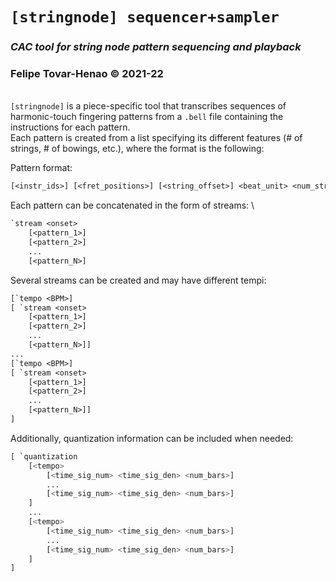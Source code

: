 # **`[stringnode] sequencer+sampler`**

### _CAC tool for string node pattern sequencing and playback_

### Felipe Tovar-Henao © 2021-22

\
`[stringnode]` is a piece-specific tool that transcribes
sequences of harmonic-touch fingering patterns from a `.bell` file containing
the instructions for each pattern.
\
Each pattern is created from a list
specifying its different features (# of strings, # of bowings, etc.), where
the format is the following:

Pattern format:

```lisp
[<instr_ids>] [<fret_positions>] [<string_offset>] <beat_unit> <num_strings> <num_bows> <hop_size> <num_reps> <gap_size>
```

Each pattern can be concatenated in the form of streams:
\

```lisp
`stream <onset>
    [<pattern_1>]
    [<pattern_2>]
    ...
    [<pattern_N>]
```

Several streams can be created and may have different tempi:

```lisp
[`tempo <BPM>]
[ `stream <onset>
    [<pattern_1>]
    [<pattern_2>]
    ...
    [<pattern_N>]]
...
[`tempo <BPM>]
[ `stream <onset>
    [<pattern_1>]
    [<pattern_2>]
    ...
    [<pattern_N>]]
]
```

Additionally, quantization information can be included when needed:

```python
[ `quantization
    [<tempo>
        [<time_sig_num> <time_sig_den> <num_bars>]
        ...
        [<time_sig_num> <time_sig_den> <num_bars>]
    ]
    ...
    [<tempo>
        [<time_sig_num> <time_sig_den> <num_bars>]
        ...
        [<time_sig_num> <time_sig_den> <num_bars>]
    ]
]
```
